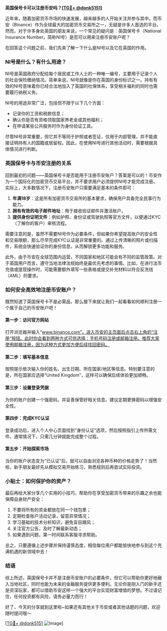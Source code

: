 **英国保号卡可以注册币安吗？[[TG💪+ @donk5151](https://t.me/s/donk5151)]**

近年来，随着加密货币市场的快速发展，越来越多的人开始关注并参与其中。而币安（Binance）作为全球最大的加密货币交易所之一，无疑是许多人首选的平台。然而，对于许多身处英国的朋友来说，一个常见的疑问是：英国保号卡（National Insurance Number，简称NI号）是否可以用来注册币安账户呢？

在回答这个问题之前，我们先来了解一下什么是NI号以及它在英国的作用。

### NI号是什么？有什么用途？

NI号是英国政府分配给每个居民或工作人士的一种唯一编号，主要用于记录个人的社会保险缴纳情况。简单来说，NI号就像是你在英国的身份标识之一。持有有效的NI号意味着你已经合法地加入了英国的社保体系，享受相关福利的同时也需要履行纳税义务。

NI号的用途非常广泛，包括但不限于以下几个方面：
- 记录你的工资和税款信息；
- 确认你是否有资格领取国家养老金或其他福利；
- 在申请某些公共服务时作为身份验证工具。

尽管NI号非常重要，但它并不等同于护照或者签证，仅用于内部管理，并不能直接证明持有人的国籍或居留权。因此，在使用NI号进行其他活动时，需要根据具体情况进行判断。

### 英国保号卡与币安注册的关系

回到最初的问题——英国保号卡是否能用于注册币安账户？答案是可以的！币安作为一个国际化的加密货币交易平台，并不要求用户必须提供NI号才能完成注册。实际上，大多数情况下，注册币安账户只需要满足基本的条件即可：

1. **年满18岁**：这是所有加密货币交易所的基本要求，确保用户具备完全民事行为能力。
2. **拥有有效的电子邮件地址**：用于接收验证邮件并激活账户。
3. **提供身份证明文件**：例如护照、身份证或驾驶执照等官方文件，以便通过KYC（了解你的客户）审核流程。

需要注意的是，虽然不需要NI号作为必要条件，但如果你希望提高账户的安全性和交易限额，那么尽早完成KYC认证是非常重要的。通过上传清晰的照片或扫描件，系统会快速验证你的身份信息，从而解锁更多功能和服务。

此外，由于币安在全球范围内运营，不同国家和地区可能会有不同的监管政策。对于英国用户而言，遵守当地法律法规始终是最优先考虑的事情。比如，在进行法币充值或提现操作时，可能需要额外填写一些表格或提交补充材料以符合反洗钱（AML）的要求。

### 如何安全高效地注册币安账户？

既然知道了英国保号卡不是必需品，那么接下来就让我们一起看看如何顺利注册一个属于自己的币安账户吧！

#### 第一步：访问官方网站
打开浏览器并输入“www.binance.com”，进入币安的主页面后点击右上角的“注册”按钮。此时你会看到两种方式可供选择：手机号码注册或邮箱注册。推荐大家使用邮箱注册，因为这种方式更加方便后续找回密码。

#### 第二步：填写基本信息
按照提示依次输入你的姓名、出生日期、所在国家/地区等信息。特别要注意的是，所在国家应选择“United Kingdom”，这样可以确保后续体验更加顺畅。

#### 第三步：设置登录凭据
为你的账户创建一个强密码，并妥善保管好相关信息。建议定期更换密码以增强安全性。

#### 第四步：完成KYC认证
登录成功后，进入个人中心页面找到“身份认证”选项，然后按照指引上传所需文件。通常情况下，只需几分钟就能完成整个过程。

#### 第五步：开始探索市场
当你的账户状态变为“已认证”后，就可以自由浏览各种币种的价格走势了！当然啦，新手朋友最好先从模拟交易开始练习，熟悉规则后再尝试实际投资。

### 小贴士：如何保护你的资产？

最后再给大家分享几个实用的小技巧，帮助你在享受加密货币带来的乐趣之余也能保障自身财产安全：

1. 不要将所有的资金都放在同一个钱包里；
2. 定期检查账户活动记录，留意异常情况；
3. 学习基础的技术分析知识，避免盲目跟风；
4. 关注官方公告，及时了解最新动态；
5. 如果遇到问题，第一时间联系客服寻求帮助。

总之，只要遵循上述步骤并保持谨慎态度，相信每位用户都能愉快地参与到这个充满机遇的新领域中去！

### 结语

综上所述，英国保号卡并不是注册币安账户的必要条件，但它可以帮助你更好地融入当地社区，同时也能为未来的金融服务提供更多便利。无论你是刚入门的新手还是资深玩家，都可以借助币安这样一个强大的平台实现财富增值的梦想。不过请记住，任何投资都有风险，请务必量力而行！

好了，今天的分享就到这里啦~如果还有其他关于币安或者其他话题的问题，欢迎随时提问哦～

[[TG💪+ @donk5151](https://t.me/s/donk5151) ![Image](https://i.postimg.cc/rwNCRYN7/Snipaste-2025-04-30-17-27-05.png)]
